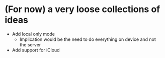 # (For now) a very loose collections of ideas

- Add local only mode
  - Implication would be the need to do everything on device and not the server
- Add support for iCloud

